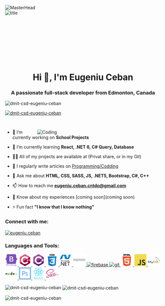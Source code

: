 ![MasterHead](https://www.aalpha.net/wp-content/uploads/2020/12/full-stack-development.gif)
<img align="right" width="600" height="200" alt="title" src="https://www.aalpha.net/wp-content/uploads/2020/12/full-stack-development.gif">

<h1 align="center">Hi 👋, I'm Eugeniu Ceban</h1>
<h3 align="center">A passionate full-stack developer from Edmonton, Canada</h3>

<p align="left"> <img src="https://komarev.com/ghpvc/?username=dmit-csd-eugeniu-ceban&label=Profile%20views&color=0e75b6&style=flat" alt="dmit-csd-eugeniu-ceban" /> </p>

<p align="left"> <a href="https://github.com/ryo-ma/github-profile-trophy"><img src="https://github-profile-trophy.vercel.app/?username=dmit-csd-eugeniu-ceban" alt="dmit-csd-eugeniu-ceban" /></a> </p>

<p align="left"> <a href="https://twitter.com/" target="blank"><img src="https://img.shields.io/twitter/follow/?logo=twitter&style=for-the-badge" alt="" /></a> </p>

<img align="right" alt="Coding" width="400" src="https://c.tenor.com/flflC6GFzO8AAAAd/sultan-alrefaei-programmer.gif">

- 🔭 I’m currently working on **School Projects**

- 🌱 I’m currently learning **React, .NET 6, C# Query, Database**

- 👨‍💻 All of my projects are available at (Privat share, or in my Git)

- 📝 I regularly write articles on [Programming/Codding](Programming/Codding)

- 💬 Ask me about **HTML, CSS, SASS, JS, .NET5, Bootstrap, C#, C++**

- 📫 How to reach me **eugeniu.ceban.cntdo@gmail.com**

- 📄 Know about my experiences [coming soon](coming soon)

- ⚡ Fun fact **"I know that I know nothing"**

<h3 align="left">Connect with me:</h3>
<p align="left">
<a href="https://www.linkedin.com/in/eugeniu-ceban/" target="blank"><img align="center" src="https://raw.githubusercontent.com/rahuldkjain/github-profile-readme-generator/master/src/images/icons/Social/linked-in-alt.svg" alt="eugeniu ceban" height="30" width="40" /></a>
</p>

<h3 align="left">Languages and Tools:</h3>
<p align="left"> <a href="https://getbootstrap.com" target="_blank" rel="noreferrer"> <img src="https://raw.githubusercontent.com/devicons/devicon/master/icons/bootstrap/bootstrap-plain-wordmark.svg" alt="bootstrap" width="40" height="40"/> </a> <a href="https://www.w3schools.com/cpp/" target="_blank" rel="noreferrer"> <img src="https://raw.githubusercontent.com/devicons/devicon/master/icons/cplusplus/cplusplus-original.svg" alt="cplusplus" width="40" height="40"/> </a> <a href="https://www.w3schools.com/cs/" target="_blank" rel="noreferrer"> <img src="https://raw.githubusercontent.com/devicons/devicon/master/icons/csharp/csharp-original.svg" alt="csharp" width="40" height="40"/> </a> <a href="https://www.w3schools.com/css/" target="_blank" rel="noreferrer"> <img src="https://raw.githubusercontent.com/devicons/devicon/master/icons/css3/css3-original-wordmark.svg" alt="css3" width="40" height="40"/> </a> <a href="https://dotnet.microsoft.com/" target="_blank" rel="noreferrer"> <img src="https://raw.githubusercontent.com/devicons/devicon/master/icons/dot-net/dot-net-original-wordmark.svg" alt="dotnet" width="40" height="40"/> </a> <a href="https://expressjs.com" target="_blank" rel="noreferrer"> <img src="https://raw.githubusercontent.com/devicons/devicon/master/icons/express/express-original-wordmark.svg" alt="express" width="40" height="40"/> </a> <a href="https://firebase.google.com/" target="_blank" rel="noreferrer"> <img src="https://www.vectorlogo.zone/logos/firebase/firebase-icon.svg" alt="firebase" width="40" height="40"/> </a> <a href="https://git-scm.com/" target="_blank" rel="noreferrer"> <img src="https://www.vectorlogo.zone/logos/git-scm/git-scm-icon.svg" alt="git" width="40" height="40"/> </a> <a href="https://www.w3.org/html/" target="_blank" rel="noreferrer"> <img src="https://raw.githubusercontent.com/devicons/devicon/master/icons/html5/html5-original-wordmark.svg" alt="html5" width="40" height="40"/> </a> <a href="https://developer.mozilla.org/en-US/docs/Web/JavaScript" target="_blank" rel="noreferrer"> <img src="https://raw.githubusercontent.com/devicons/devicon/master/icons/javascript/javascript-original.svg" alt="javascript" width="40" height="40"/> </a> <a href="https://www.mysql.com/" target="_blank" rel="noreferrer"> <img src="https://raw.githubusercontent.com/devicons/devicon/master/icons/mysql/mysql-original-wordmark.svg" alt="mysql" width="40" height="40"/> </a> <a href="https://nodejs.org" target="_blank" rel="noreferrer"> <img src="https://raw.githubusercontent.com/devicons/devicon/master/icons/nodejs/nodejs-original-wordmark.svg" alt="nodejs" width="40" height="40"/> </a> <a href="https://www.photoshop.com/en" target="_blank" rel="noreferrer"> <img src="https://raw.githubusercontent.com/devicons/devicon/master/icons/photoshop/photoshop-line.svg" alt="photoshop" width="40" height="40"/> </a> <a href="https://reactjs.org/" target="_blank" rel="noreferrer"> <img src="https://raw.githubusercontent.com/devicons/devicon/master/icons/react/react-original-wordmark.svg" alt="react" width="40" height="40"/> </a> <a href="https://sass-lang.com" target="_blank" rel="noreferrer"> <img src="https://raw.githubusercontent.com/devicons/devicon/master/icons/sass/sass-original.svg" alt="sass" width="40" height="40"/> </a> </p>

<p><img align="left" src="https://github-readme-stats.vercel.app/api/top-langs?username=dmit-csd-eugeniu-ceban&show_icons=true&locale=en&layout=compact" alt="dmit-csd-eugeniu-ceban" /></p>

<p>&nbsp;<img align="center" src="https://github-readme-stats.vercel.app/api?username=dmit-csd-eugeniu-ceban&show_icons=true&locale=en" alt="dmit-csd-eugeniu-ceban" /></p>

<p><img align="center" src="https://github-readme-streak-stats.herokuapp.com/?user=dmit-csd-eugeniu-ceban&" alt="dmit-csd-eugeniu-ceban" /></p>
